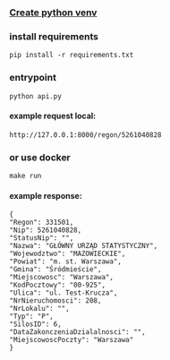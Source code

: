 ### [Create python venv](https://www.freecodecamp.org/news/how-to-setup-virtual-environments-in-python/)  
    
### install requirements
    pip install -r requirements.txt
### entrypoint
    python api.py

#### example request local: 
    http://127.0.0.1:8000/regon/5261040828


### or use docker
    make run

#### example response:
    {
	"Regon": 331501,
	"Nip": 5261040828,
	"StatusNip": "",
	"Nazwa": "GŁÓWNY URZĄD STATYSTYCZNY",
	"Wojewodztwo": "MAZOWIECKIE",
	"Powiat": "m. st. Warszawa",
	"Gmina": "Śródmieście",
	"Miejscowosc": "Warszawa",
	"KodPocztowy": "00-925",
	"Ulica": "ul. Test-Krucza",
	"NrNieruchomosci": 208,
	"NrLokalu": "",
	"Typ": "P",
	"SilosID": 6,
	"DataZakonczeniaDzialalnosci": "",
	"MiejscowoscPoczty": "Warszawa"
    }
